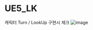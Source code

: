# UE5_LK

캐릭터 Turn / LookUp 구현시 체크
![image](https://user-images.githubusercontent.com/29656900/182009724-0fb0bfd8-b4a5-4582-8b3f-06a35c656081.png)
